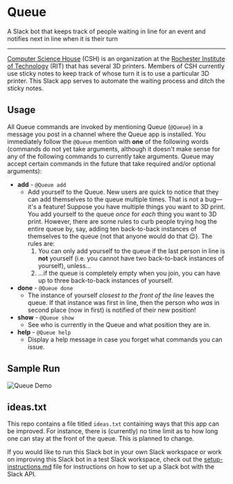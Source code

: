 # Queue
A Slack bot that keeps track of people waiting in line for an event and notifies next in line when it is their turn

---
[Computer Science House](https://csh.rit.edu) (CSH) is an organization at the [Rochester Institute of Technology](https://www.rit.edu) (RIT) that has several 3D printers. Members of CSH currently use sticky notes to keep track of whose turn it is to use a particular 3D printer. This Slack app serves to automate the waiting process and ditch the sticky notes.

## Usage
All Queue commands are invoked by mentioning Queue (`@Queue`) in a message you post in a channel where the Queue app is installed. You immediately follow the `@Queue` mention with __one__ of the following words (commands do not yet take arguments, although it doesn't make sense for any of the following commands to currently take arguments. Queue may accept certain commands in the future that take required and/or optional arguments):
* __add__ - `@Queue add`
	* Add yourself to the Queue. New users are quick to notice that they can add themselves to the queue multiple times.
	That is not a bug—it's a feature! Suppose you have multiple things you want to 3D print. You add yourself to the queue
	*once* for *each* thing you want to 3D print. However, there are some rules to curb people trying hog the entire queue
	by, say, adding ten back-to-back instances of themselves to the queue (not that anyone would do that 😉). The rules are:
		1. You can only add yourself to the queue if the last person in line is __not__ yourself (i.e. you cannot have two
		back-to-back instances of yourself), unless...
		2. ...if the queue is completely empty when you join, you can have up to three back-to-back instances of yourself.
* __done__ - `@Queue done`
	* The instance of yourself *closest to the front of the line* leaves the queue. If that instance was first in line, then
	the person who *was* in second place (now in first) is notified of their new position!
* __show__ - `@Queue show`
	* See who is currently in the Queue and what position they are in.
* __help__ - `@Queue help`
	* Display a help message in case you forget what commands you can issue.

## Sample Run

![Queue Demo](./Queue%20Demo%20Short.gif)

## ideas.txt
This repo contains a file titled `ideas.txt` containing ways that this app can be improved. For instance, there is
(currently) no time limit as to how long one can stay at the front of the queue. This is planned to change.

If you would like to run this Slack bot in your own Slack workspace or work on improving this Slack bot in a test
Slack workspace, check out the [setup-instructions.md](./setup-instructions.md) file for instructions on how to set
up a Slack bot with the Slack API.

